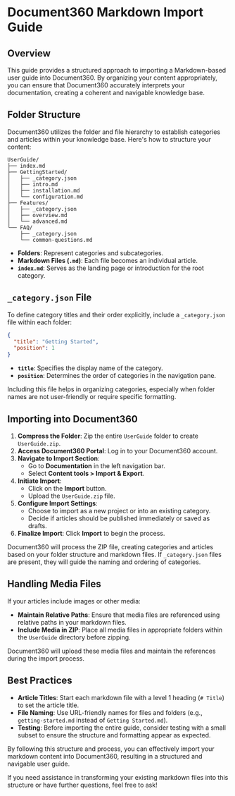 # Document360 Markdown Import Guide

## Overview

This guide provides a structured approach to importing a Markdown-based user guide into Document360. By organizing your content appropriately, you can ensure that Document360 accurately interprets your documentation, creating a coherent and navigable knowledge base.

## Folder Structure

Document360 utilizes the folder and file hierarchy to establish categories and articles within your knowledge base. Here's how to structure your content:

```
UserGuide/
├── index.md
├── GettingStarted/
│   ├── _category.json
│   ├── intro.md
│   ├── installation.md
│   └── configuration.md
├── Features/
│   ├── _category.json
│   ├── overview.md
│   └── advanced.md
└── FAQ/
    ├── _category.json
    └── common-questions.md
```

- **Folders**: Represent categories and subcategories.  
- **Markdown Files (`.md`)**: Each file becomes an individual article.  
- **`index.md`**: Serves as the landing page or introduction for the root category.

## `_category.json` File

To define category titles and their order explicitly, include a `_category.json` file within each folder:

```json
{
  "title": "Getting Started",
  "position": 1
}
```

- **`title`**: Specifies the display name of the category.  
- **`position`**: Determines the order of categories in the navigation pane.

Including this file helps in organizing categories, especially when folder names are not user-friendly or require specific formatting.

## Importing into Document360

1. **Compress the Folder**: Zip the entire `UserGuide` folder to create `UserGuide.zip`.  
2. **Access Document360 Portal**: Log in to your Document360 account.  
3. **Navigate to Import Section**:  
   - Go to **Documentation** in the left navigation bar.  
   - Select **Content tools \> Import & Export**.  
4. **Initiate Import**:  
   - Click on the **Import** button.  
   - Upload the `UserGuide.zip` file.  
5. **Configure Import Settings**:  
   - Choose to import as a new project or into an existing category.  
   - Decide if articles should be published immediately or saved as drafts.  
6. **Finalize Import**: Click **Import** to begin the process.

Document360 will process the ZIP file, creating categories and articles based on your folder structure and markdown files. If `_category.json` files are present, they will guide the naming and ordering of categories.

## Handling Media Files

If your articles include images or other media:

- **Maintain Relative Paths**: Ensure that media files are referenced using relative paths in your markdown files.  
- **Include Media in ZIP**: Place all media files in appropriate folders within the `UserGuide` directory before zipping.

Document360 will upload these media files and maintain the references during the import process.

## Best Practices

- **Article Titles**: Start each markdown file with a level 1 heading (`# Title`) to set the article title.  
- **File Naming**: Use URL-friendly names for files and folders (e.g., `getting-started.md` instead of `Getting Started.md`).  
- **Testing**: Before importing the entire guide, consider testing with a small subset to ensure the structure and formatting appear as expected.

By following this structure and process, you can effectively import your markdown content into Document360, resulting in a structured and navigable user guide.

If you need assistance in transforming your existing markdown files into this structure or have further questions, feel free to ask\!  